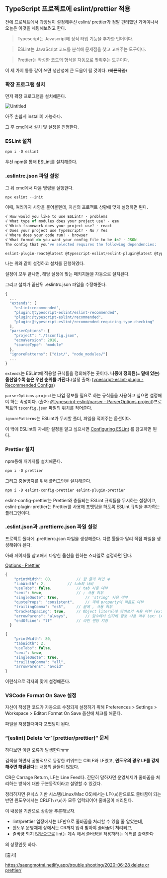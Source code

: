 ## TypeScript 프로젝트에 eslint/prettier 적용

 전에 프로젝트에서 과장님이 설정해주신 eslint/ prettier가 정말 편리했던 기억이나서 오늘은 이것을 세팅해보려고 한다.

> Typescript는 Javascript에 정적 타입 기능을 추가한 언어이다.

> ESLint는 JavaScript 코드를 분석해 문제점을 찾고 고쳐주는 도구이다.

> Prettier는 작성한 코드의 형식을 자동으로 맞춰주는 도구이다.

이 세 가지 퉁릉 같이 쓰먄 생산성에 큰 도움이 될 것이다. ~~(빠른작업)~~

### 확장 프로그램 설치

먼저 확장 프로그램을 설치해준다. 

![Untitled](https://user-images.githubusercontent.com/58289110/105010362-f5bb3d00-5a7e-11eb-80c7-6a49d356744b.png)


아주 손쉽게 install이 가능하다.

그 후 cmd에서 설치 및 설정을 진행한다.

### ESLint 설치

```jsx
npm i -D eslint
```

우선 npm을 통해 ESLint를 설치해준다.

### .eslintrc.json 파일 설정

그 뒤 cmd에서 다음 명령을 실행한다.

```jsx
npx eslint --init
```

이때, 여러가지 사항을 물어볼텐데, 자신의 프로젝트 상황에 맞게 설정하면 된다.

```jsx
√ How would you like to use ESLint? · problems
√ What type of modules does your project use? · esm
√ Which framework does your project use? · react
√ Does your project use TypeScript? · No / Yes
√ Where does your code run? · browser
√ What format do you want your config file to be in? · JSON
The config that you've selected requires the following dependencies:

eslint-plugin-react@latest @typescript-eslint/eslint-plugin@latest @typescript-eslint/parser@latest √ Would you like to install them now with npm? · No / Yes
```

나는 위와 같이 설정하고 설치를 진행하였다.

설정이 모두 끝나면, 해당 설정에 맞는 패키지들을 자동으로 설치된다.

그리고 설치가 끝난뒤 .eslintrc.json 파일을 수정해준다.

```jsx
{
  ...
  "extends": [
    "eslint:recommended",
    "plugin:@typescript-eslint/eslint-recommended",
    "plugin:@typescript-eslint/recommended",
    "plugin:@typescript-eslint/recommended-requiring-type-checking"
  ],
  "parserOptions": {
    "project": "./tsconfig.json",
    "ecmaVersion": 2018,
    "sourceType": "module"
  },
  "ignorePatterns": ["dist/", "node_modules/"]
  ...
}
```

`extends`는 ESLint에 적용할 규칙들을 정의해주는 곳이다. **나중에 정의된(= 밑에 있는) 옵션일수록 높은 우선 순위를 가진다.**(설정 출처: [typescript-eslint-plugin - Recommended Configs](https://github.com/typescript-eslint/typescript-eslint/tree/master/packages/eslint-plugin#recommended-configs))

`parserOptions.project`는 타입 정보를 필요로 하는 규칙들을 사용하고 싶으면 설정해야 하는 속성이다. (출처: [@typescript-eslint/parser - ParserOptions.project](https://www.npmjs.com/package/@typescript-eslint/parser#parseroptionsproject))프로젝트의 `tsconfig.json` 파일의 위치를 적어준다.

`ignorePatterns`는 ESLint가 무시할 폴더, 파일을 적어주는 옵션이다.

이 밖에 ESLint의 자세한 설정을 알고 싶으시면 [Configuring ESLint](https://eslint.org/docs/user-guide/configuring) 를 참고하면 된다.

### Prettier 설치

npm통해 패키지를 설치해준다.

```jsx
npm i -D prettier
```

그리고 충돌방지를 위해 플러그인을 설치해준다.

```jsx
npm i -D eslint-config-prettier eslint-plugin-prettier
```

eslint-config-prettier는 Prettier와 충돌되는 ESLint 규칙들을 무시하는 설정이고, eslint-plugin-prettier는 Prettier를 사용해 포맷팅을 하도록 ESLint 규칙을 추가하는 플러그인이다.

### .eslint.json과 .prettierrc.json 파일 설정

프로젝트 폴더에 .prettierrc.json 파일을 생성해준다. 다른 툴들과 달리 직접 파일을 생성해줘야 된다. 

아래 페이지를 참고해서 다양한 옵션을 원하는 스타일로 설정하면 된다.

[Options · Prettier](https://prettier.io/docs/en/options.html)

```jsx
{
    "printWidth": 80,			// 한 줄의 라인 수
    "tabWidth": 2,			// tab의 너비
    "useTabs": false,			// tab 사용 여부
    "semi": true,				// ; 사용 여부
    "singleQuote": true,			// 'string' 사용 여부
    "quoteProps": "consistent",		// 객체 property의 따옴표 여부
    "trailingComma": "es5",		// 끝에 , 사용 여부
    "bracketSpacing": true,		// Object literal에 띄어쓰기 사용 여부 (ex: { foo: bar })
    "arrowParens": "always",		// 함수에서 인자에 괄호 사용 여부 (ex: (x) => y)
    "endOfLine": "lf"			// 라인 엔딩 지정
  }
```

```jsx
{
    "printWidth": 80,
    "tabWidth": 2,
    "useTabs": false,
    "semi": true,
    "singleQuote": true,
    "trailingComma": "all",
    "arrowParens": "avoid"
}
```

이런식으로 각자의 맞게 설정해준다.

### VSCode Format On Save 설정

자신이 작성한 코드가 자동으로 수정되게 설정하기 위해 Preferences > Settings > Workspace > Editor: Format On Save 옵션에 체크를 해준다.

파일을 저장할때마다 포맷팅이 된다.

### ”[eslint] Delete ‘cr’ [prettier/prettier]” 문제

하다보면 이런 오류가 발생한다ㅠㅠ

검색을 하면서 공통적으로 등장한 키워드는 CRLF와 LF였고, **윈도우의 경우 LF를 강제해주면 해결된다**는 내용의 글들이 많았다.

CR은 Carrage Return, LF는 Line Feed다. 간단히 말하자면 운영체제가 줄바꿈을 처리하는 방식에 대한 구분동작이라고 설명할 수 있겠다.

정리하자면 유닉스 기반 시스템(Linux/Mac OS)에서는 LF(`\n`)만으로도 줄바꿈이 되는 반면 윈도우에서는 CRLF(`\r\n`)가 모두 입력되어야 줄바꿈이 처리된다.

이 내용을 기반으로 상황을 추론해보자.

- lint/prettier 입장에서는 LF만으로 줄바꿈을 처리할 수 있을 줄 알았는데,
- 윈도우 운영체제 상에서는 CR까지 입력 받아야 줄바꿈이 처리되고,
- 줄바꿈 되지 않았으므로 lint는 계속 해서 줄바꿈을 적용하라는 에러를 출력한다

의 상황인듯 하다. 

[출처]

[https://saengmotmi.netlify.app/trouble shooting/2020-06-28 delete cr prettier/](https://saengmotmi.netlify.app/trouble%20shooting/2020-06-28%20delete%20cr%20prettier/)
